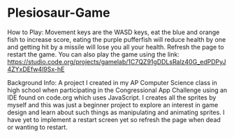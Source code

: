 # Plesiosaur-Game

How to Play:
Movement keys are the WASD keys, eat the blue and orange fish to increase score, eating the purple pufferfish will reduce health by one and getting hit by a missile will lose you all your health. Refresh the page to restart the game. You can also play the game using the link: https://studio.code.org/projects/gamelab/1C7QZ91gDDLsRalz40G_edPDPyJ4ZYxDEfw4l9Sx-hE

Background Info:
A project I created in my AP Computer Science class in high school when participating in the Congressional App Challenge using an IDE found on code.org which uses JavaScript. I creates all the sprites by myself and this was just a beginner project to explore an interest in game design and learn about such things as manipulating and animating sprites. I have yet to implement a restart screen yet so refresh the page when dead or wanting to restart.
